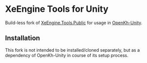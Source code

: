# XeEngine Tools for Unity
Build-less fork of [XeEngine.Tools.Public](https://github.com/Xeeynamo/XeEngine.Tools.Public) for usage in [OpenKh-Unity](https://github.com/krokettenkoal/nQuant-Unity).

## Installation
This fork is not intended to be installed/cloned separately, but as a dependency of OpenKh-Unity in course of its setup process.